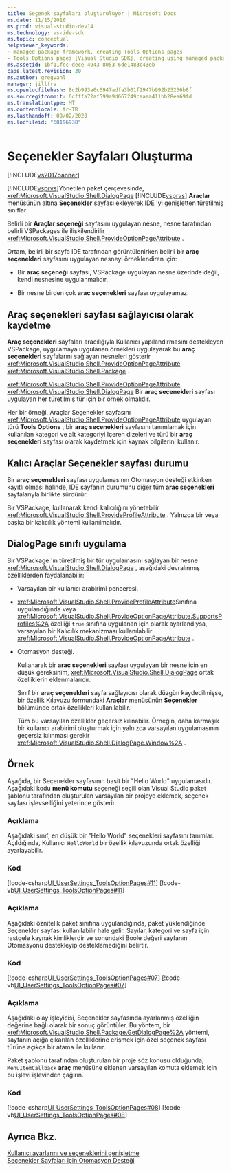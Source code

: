 ```yaml
---
title: Seçenek sayfaları oluşturuluyor | Microsoft Docs
ms.date: 11/15/2016
ms.prod: visual-studio-dev14
ms.technology: vs-ide-sdk
ms.topic: conceptual
helpviewer_keywords:
- managed package framework, creating Tools Options pages
- Tools Options pages [Visual Studio SDK], creating using managed package framework
ms.assetid: 1bf11fec-dece-4943-8053-6de1483c43eb
caps.latest.revision: 30
ms.author: gregvanl
manager: jillfra
ms.openlocfilehash: 8c2b993a6c6947adfa3b01f2947b992b23236b8f
ms.sourcegitcommit: 6cfffa72af599a9d667249caaaa411bb28ea69fd
ms.translationtype: MT
ms.contentlocale: tr-TR
ms.lasthandoff: 09/02/2020
ms.locfileid: "68196938"
---
```

# <a name="creating-options-pages"></a>Seçenekler Sayfaları Oluşturma
[!INCLUDE[vs2017banner](../../includes/vs2017banner.md)]

[!INCLUDE[vsprvs](../../includes/vsprvs-md.md)]Yönetilen paket çerçevesinde, <xref:Microsoft.VisualStudio.Shell.DialogPage> [!INCLUDE[vsprvs](../../includes/vsprvs-md.md)] **Araçlar** menüsünün altına **Seçenekler** sayfası ekleyerek IDE 'yi genişletten türetilmiş sınıflar.  
  
 Belirli bir **Araçlar seçeneği** sayfasını uygulayan nesne, nesne tarafından belirli VSPackages ile ilişkilendirilir <xref:Microsoft.VisualStudio.Shell.ProvideOptionPageAttribute> .  
  
 Ortam, belirli bir sayfa IDE tarafından görüntülenirken belirli bir **araç seçenekleri** sayfasını uygulayan nesneyi örneklendiren için:  
  
- Bir **araç seçeneği** sayfası, VSPackage uygulayan nesne üzerinde değil, kendi nesnesine uygulanmalıdır.  
  
- Bir nesne birden çok **araç seçenekleri** sayfası uygulayamaz.  
  
## <a name="registering-as-a-tools-options-page-provider"></a>Araç seçenekleri sayfası sağlayıcısı olarak kaydetme  
 **Araç seçenekleri** sayfaları aracılığıyla Kullanıcı yapılandırmasını destekleyen VSPackage, uygulamaya uygulanan örnekleri uygulayarak bu **araç seçenekleri** sayfalarını sağlayan nesneleri gösterir <xref:Microsoft.VisualStudio.Shell.ProvideOptionPageAttribute> <xref:Microsoft.VisualStudio.Shell.Package> .  
  
 <xref:Microsoft.VisualStudio.Shell.ProvideOptionPageAttribute> <xref:Microsoft.VisualStudio.Shell.DialogPage> Bir **araç seçenekleri** sayfası uygulayan her türetilmiş tür için bir örnek olmalıdır.  
  
 Her bir örneği, Araçlar Seçenekler sayfasını <xref:Microsoft.VisualStudio.Shell.ProvideOptionPageAttribute> uygulayan türü **Tools Options** , bir **araç seçenekleri** sayfasını tanımlamak için kullanılan kategori ve alt kategoriyi Içeren dizeleri ve türü bir **araç seçenekleri** sayfası olarak kaydetmek için kaynak bilgilerini kullanır.  
  
## <a name="persisting-tools-options-page-state"></a>Kalıcı Araçlar Seçenekler sayfası durumu  
 Bir **araç seçenekleri** sayfası uygulamasının Otomasyon desteği etkinken kayıtlı olması halınde, IDE sayfanın durumunu diğer tüm **araç seçenekleri** sayfalarıyla birlikte sürdürür.  
  
 Bir VSPackage, kullanarak kendi kalıcılığını yönetebilir <xref:Microsoft.VisualStudio.Shell.ProvideProfileAttribute> . Yalnızca bir veya başka bir kalıcılık yöntemi kullanılmalıdır.  
  
## <a name="implementing-dialogpage-class"></a>DialogPage sınıfı uygulama  
 Bir VSPackage 'ın türetilmiş bir tür uygulamasını sağlayan bir nesne <xref:Microsoft.VisualStudio.Shell.DialogPage> , aşağıdaki devralınmış özelliklerden faydalanabilir:  
  
- Varsayılan bir kullanıcı arabirimi penceresi.  
  
- <xref:Microsoft.VisualStudio.Shell.ProvideProfileAttribute>Sınıfına uygulandığında veya <xref:Microsoft.VisualStudio.Shell.ProvideOptionPageAttribute.SupportsProfiles%2A> özelliği `true` sınıfına uygulanan için olarak ayarlandıysa, varsayılan bir Kalıcılık mekanizması kullanılabilir <xref:Microsoft.VisualStudio.Shell.ProvideOptionPageAttribute> .  
  
- Otomasyon desteği.  
  
  Kullanarak bir **araç seçenekleri** sayfası uygulayan bir nesne için en düşük gereksinim, <xref:Microsoft.VisualStudio.Shell.DialogPage> ortak özelliklerin eklenmalarıdır.  
  
  Sınıf bir **araç seçenekleri** sayfa sağlayıcısı olarak düzgün kaydedilmişse, bir özellik Kılavuzu formundaki **Araçlar** menüsünün **Seçenekler** bölümünde ortak özellikleri kullanılabilir.  
  
  Tüm bu varsayılan özellikler geçersiz kılınabilir. Örneğin, daha karmaşık bir kullanıcı arabirimi oluşturmak için yalnızca varsayılan uygulamasının geçersiz kılınması gerekir <xref:Microsoft.VisualStudio.Shell.DialogPage.Window%2A> .  
  
## <a name="example"></a>Örnek  
 Aşağıda, bir Seçenekler sayfasının basit bir "Hello World" uygulamasıdır. Aşağıdaki kodu **menü komutu** seçeneği seçili olan Visual Studio paket şablonu tarafından oluşturulan varsayılan bir projeye eklemek, seçenek sayfası işlevselliğini yeterince gösterir.  
  
### <a name="description"></a>Açıklama  
 Aşağıdaki sınıf, en düşük bir "Hello World" seçenekleri sayfasını tanımlar. Açıldığında, Kullanıcı `HelloWorld` bir özellik kılavuzunda ortak özelliği ayarlayabilir.  
  
### <a name="code"></a>Kod  
 [!code-csharp[UI_UserSettings_ToolsOptionPages#11](../../snippets/csharp/VS_Snippets_VSSDK/ui_usersettings_toolsoptionpages/cs/class1.cs#11)]
 [!code-vb[UI_UserSettings_ToolsOptionPages#11](../../snippets/visualbasic/VS_Snippets_VSSDK/ui_usersettings_toolsoptionpages/vb/class1.vb#11)]  
  
### <a name="description"></a>Açıklama  
 Aşağıdaki öznitelik paket sınıfına uygulandığında, paket yüklendiğinde Seçenekler sayfası kullanılabilir hale gelir. Sayılar, kategori ve sayfa için rastgele kaynak kimliklerdir ve sonundaki Boole değeri sayfanın Otomasyonu destekleyip desteklemediğini belirtir.  
  
### <a name="code"></a>Kod  
 [!code-csharp[UI_UserSettings_ToolsOptionPages#07](../../snippets/csharp/VS_Snippets_VSSDK/ui_usersettings_toolsoptionpages/cs/uiusersettingstoolsoptionspagespackage.cs#07)]
 [!code-vb[UI_UserSettings_ToolsOptionPages#07](../../snippets/visualbasic/VS_Snippets_VSSDK/ui_usersettings_toolsoptionpages/vb/uiusersettingstoolsoptionspagespackage.vb#07)]  
  
### <a name="description"></a>Açıklama  
 Aşağıdaki olay işleyicisi, Seçenekler sayfasında ayarlanmış özelliğin değerine bağlı olarak bir sonuç görüntüler. Bu yöntem, bir <xref:Microsoft.VisualStudio.Shell.Package.GetDialogPage%2A> yöntemi, sayfanın açığa çıkarılan özelliklerine erişmek için özel seçenek sayfası türüne açıkça bir atama ile kullanır.  
  
 Paket şablonu tarafından oluşturulan bir proje söz konusu olduğunda, `MenuItemCallback` **araç** menüsüne eklenen varsayılan komuta eklemek için bu işlevi işlevinden çağırın.  
  
### <a name="code"></a>Kod  
 [!code-csharp[UI_UserSettings_ToolsOptionPages#08](../../snippets/csharp/VS_Snippets_VSSDK/ui_usersettings_toolsoptionpages/cs/uiusersettingstoolsoptionspagespackage.cs#08)]
 [!code-vb[UI_UserSettings_ToolsOptionPages#08](../../snippets/visualbasic/VS_Snippets_VSSDK/ui_usersettings_toolsoptionpages/vb/uiusersettingstoolsoptionspagespackage.vb#08)]  
  
## <a name="see-also"></a>Ayrıca Bkz.  
 [Kullanıcı ayarlarını ve seçeneklerini genişletme](../../extensibility/extending-user-settings-and-options.md)   
 [Seçenekler Sayfaları için Otomasyon Desteği](../../extensibility/internals/automation-support-for-options-pages.md)
